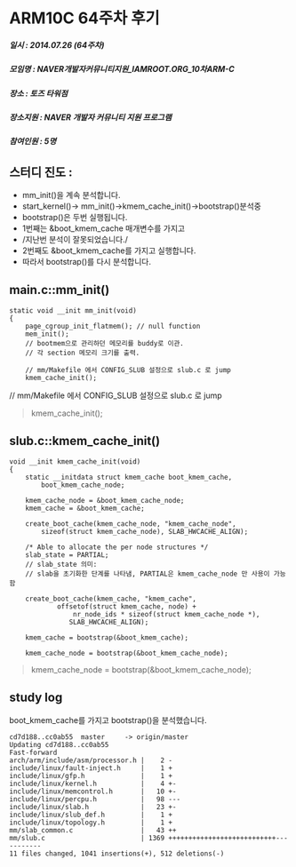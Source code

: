 # ARM10C 64주차 후기
##### 일시 : 2014.07.26 (64주차)
##### 모임명 : NAVER개발자커뮤니티지원_IAMROOT.ORG_10차ARM-C
##### 장소 : 토즈 타워점
##### 장소지원 : NAVER 개발자 커뮤니티 지원 프로그램
##### 참여인원 :  5명

## 스터디 진도 : 
 - mm_init()을 계속 분석합니다.
 - start_kernel()-> mm_init()->kmem_cache_init()->bootstrap()분석중
 - bootstrap()은 두번 실행됩니다.
 - 1번째는 &boot_kmem_cache 매개변수를 가지고
 - /지난번 분석이 잘못되었습니다./
 - 2번째도 &boot_kmem_cache를 가지고 실행합니다.
 - 따라서 bootstrap()를 다시 분석합니다.
 
## main.c::mm_init()
```
static void __init mm_init(void)
{
	page_cgroup_init_flatmem(); // null function
	mem_init();
	// bootmem으로 관리하던 메모리를 buddy로 이관.
	// 각 section 메모리 크기를 출력.
	
	// mm/Makefile 에서 CONFIG_SLUB 설정으로 slub.c 로 jump
	kmem_cache_init();
```
// mm/Makefile 에서 CONFIG_SLUB 설정으로 slub.c 로 jump
> kmem_cache_init();

## slub.c::kmem_cache_init()
```
void __init kmem_cache_init(void)
{
	static __initdata struct kmem_cache boot_kmem_cache,
		boot_kmem_cache_node;
		
	kmem_cache_node = &boot_kmem_cache_node;
	kmem_cache = &boot_kmem_cache;	

	create_boot_cache(kmem_cache_node, "kmem_cache_node",
		sizeof(struct kmem_cache_node), SLAB_HWCACHE_ALIGN);

    /* Able to allocate the per node structures */
	slab_state = PARTIAL;
	// slab_state 의미:
	// slab을 초기화한 단계를 나타냄, PARTIAL은 kmem_cache_node 만 사용이 가능함

    create_boot_cache(kmem_cache, "kmem_cache",
			offsetof(struct kmem_cache, node) +
				nr_node_ids * sizeof(struct kmem_cache_node *),
		       SLAB_HWCACHE_ALIGN);
			   
	kmem_cache = bootstrap(&boot_kmem_cache);

	kmem_cache_node = bootstrap(&boot_kmem_cache_node);
```
> kmem_cache_node = bootstrap(&boot_kmem_cache_node);

## study log
boot_kmem_cache를 가지고 bootstrap()을 분석했습니다.

```
cd7d188..cc0ab55  master     -> origin/master
Updating cd7d188..cc0ab55
Fast-forward
arch/arm/include/asm/processor.h |    2 -
include/linux/fault-inject.h     |    1 +
include/linux/gfp.h              |    1 +
include/linux/kernel.h           |    4 +-
include/linux/memcontrol.h       |   10 +-
include/linux/percpu.h           |   98 ---
include/linux/slab.h             |   23 +-
include/linux/slub_def.h         |    1 +
include/linux/topology.h         |    1 +
mm/slab_common.c                 |   43 ++
mm/slub.c                        | 1369 +++++++++++++++++++++++++++-----------
11 files changed, 1041 insertions(+), 512 deletions(-)
```			
